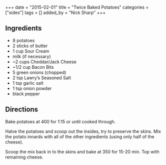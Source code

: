 +++
date = "2015-02-01"
title = "Twice Baked Potatoes"
categories = ["sides"]
tags = []
added_by = "Nick Sharp"
+++

## Ingredients

- 8 potatoes 
- 2 sticks of butter
- 1 cup Sour Cream
- milk (if necessary)
- ~2 cups Cheddar/Jack Cheese
- ~1/2 cup Bacon Bits
- 5 green onions (chopped)
- 2 tsp Lawry’s Seasoned Salt
- 1 tsp garlic salt
- 1 tsp onion powder
- black pepper

## Directions

Bake potatoes at 400 for 1:15 or until cooked through.

Halve the potatoes and scoop out the insides, try to preserve the skins. Mix the potato innards with all of the other ingredients (using only half of the cheese).

Scoop the mix back in to the skins and bake at 350 for 15-20 min. Top with remaining cheese.
